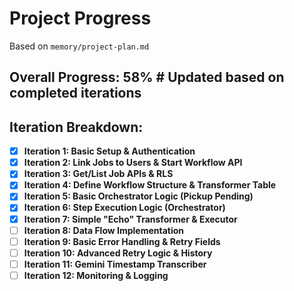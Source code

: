 # Project Progress

Based on `memory/project-plan.md`

## Overall Progress: 58% # Updated based on completed iterations

## Iteration Breakdown:

*   [X] **Iteration 1: Basic Setup & Authentication**
*   [X] **Iteration 2: Link Jobs to Users & Start Workflow API**
*   [X] **Iteration 3: Get/List Job APIs & RLS**
*   [X] **Iteration 4: Define Workflow Structure & Transformer Table**
*   [X] **Iteration 5: Basic Orchestrator Logic (Pickup Pending)**
*   [X] **Iteration 6: Step Execution Logic (Orchestrator)**
*   [X] **Iteration 7: Simple "Echo" Transformer & Executor**
*   [ ] **Iteration 8: Data Flow Implementation**
*   [ ] **Iteration 9: Basic Error Handling & Retry Fields**
*   [ ] **Iteration 10: Advanced Retry Logic & History**
*   [ ] **Iteration 11: Gemini Timestamp Transcriber**
*   [ ] **Iteration 12: Monitoring & Logging** 